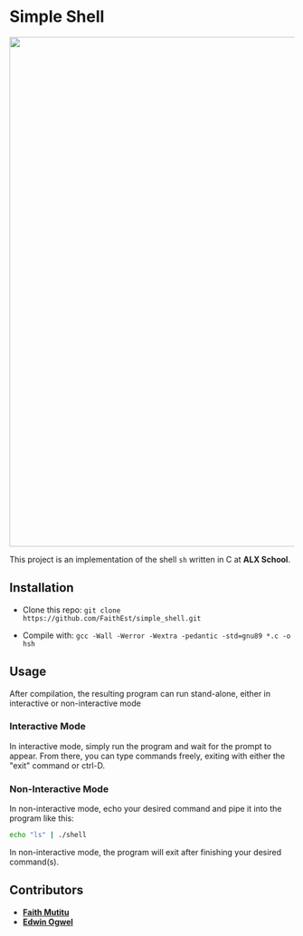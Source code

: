 # Simple Shell

<img src="https://s3.amazonaws.com/intranet-projects-files/holbertonschool-low_level_programming/235/shell.jpeg" height="auto" width="900">

This project is an implementation of the shell ```sh``` written in C at **ALX School**.

## Installation

- Clone this repo:
```git clone https://github.com/FaithEst/simple_shell.git```

- Compile with:
```gcc -Wall -Werror -Wextra -pedantic -std=gnu89 *.c -o hsh```

## Usage

After compilation, the resulting program can run stand-alone, either in interactive or non-interactive mode

### Interactive Mode

In interactive mode, simply run the program and wait for the prompt to appear. From there, you can type commands freely, exiting with either the "exit" command or ctrl-D.

### Non-Interactive Mode

In non-interactive mode, echo your desired command and pipe it into the program like this:

```sh
echo "ls" | ./shell
```

In non-interactive mode, the program will exit after finishing your desired command(s).


## Contributors
* [**Faith Mutitu**](https://github.com/faithest)
* [**Edwin Ogwel**](https://github.com/edwinogwel)
